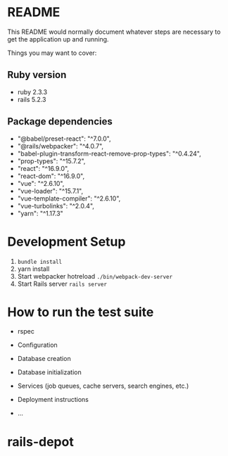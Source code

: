 # README

This README would normally document whatever steps are necessary to get the
application up and running.

Things you may want to cover:

## Ruby version
- ruby 2.3.3
- rails 5.2.3

## Package dependencies
- "@babel/preset-react": "^7.0.0",
- "@rails/webpacker": "^4.0.7",
- "babel-plugin-transform-react-remove-prop-types": "^0.4.24",
- "prop-types": "^15.7.2",
- "react": "^16.9.0",
- "react-dom": "^16.9.0",
- "vue": "^2.6.10",
- "vue-loader": "^15.7.1",
- "vue-template-compiler": "^2.6.10",
- "vue-turbolinks": "^2.0.4",
- "yarn": "^1.17.3"

# Development Setup
1. `bundle install`
2. yarn install
3. Start webpacker hotreload `./bin/webpack-dev-server`
4. Start Rails server `rails server`

# How to run the test suite
- rspec

* Configuration

* Database creation

* Database initialization


* Services (job queues, cache servers, search engines, etc.)

* Deployment instructions

* ...
# rails-depot

